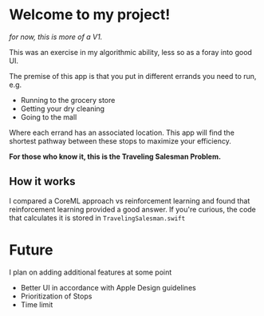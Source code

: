 # Welcome to my project!

*for now, this is more of a V1.*

This was an exercise in my algorithmic ability, less so as a foray into good UI.

The premise of this app is that you put in different errands you need to run, e.g. 

* Running to the grocery store
* Getting your dry cleaning
* Going to the mall

Where each errand has an associated location. This app will find the shortest pathway between these stops to maximize your efficiency.

  **For those who know it, this is the Traveling Salesman Problem.**

  ## How it works

  I compared a CoreML approach vs reinforcement learning and found that reinforcement learning provided a good answer.
  If you're curious, the code that calculates it is stored in `TravelingSalesman.swift`

  # Future

  I plan on adding additional features at some point

  * Better UI in accordance with Apple Design guidelines
  * Prioritization of Stops
  * Time limit

  
